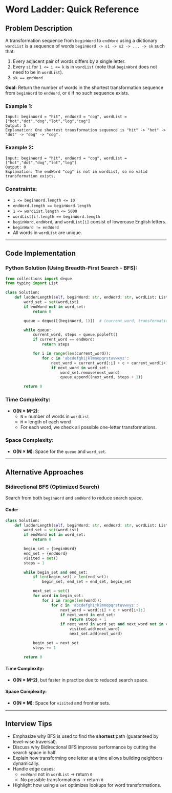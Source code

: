 # Word Ladder: Quick Reference

## Problem Description

A transformation sequence from `beginWord` to `endWord` using a dictionary `wordList` is a sequence of words `beginWord -> s1 -> s2 -> ... -> sk` such that:

1. Every adjacent pair of words differs by a single letter.
2. Every `si` for `1 <= i <= k` is in `wordList` (note that `beginWord` does not need to be in `wordList`).
3. `sk == endWord`

**Goal:** Return the number of words in the shortest transformation sequence from `beginWord` to `endWord`, or `0` if no such sequence exists.

### Example 1:

```plaintext
Input: beginWord = "hit", endWord = "cog", wordList = ["hot","dot","dog","lot","log","cog"]
Output: 5
Explanation: One shortest transformation sequence is "hit" -> "hot" -> "dot" -> "dog" -> "cog".
```

### Example 2:

```plaintext
Input: beginWord = "hit", endWord = "cog", wordList = ["hot","dot","dog","lot","log"]
Output: 0
Explanation: The endWord "cog" is not in wordList, so no valid transformation exists.
```

### Constraints:

- `1 <= beginWord.length <= 10`
- `endWord.length == beginWord.length`
- `1 <= wordList.length <= 5000`
- `wordList[i].length == beginWord.length`
- `beginWord`, `endWord`, and `wordList[i]` consist of lowercase English letters.
- `beginWord != endWord`
- All words in `wordList` are unique.

---

## Code Implementation

### Python Solution (Using Breadth-First Search - BFS):

```python
from collections import deque
from typing import List

class Solution:
    def ladderLength(self, beginWord: str, endWord: str, wordList: List[str]) -> int:
        word_set = set(wordList)
        if endWord not in word_set:
            return 0

        queue = deque([(beginWord, 1)])  # (current_word, transformation_steps)

        while queue:
            current_word, steps = queue.popleft()
            if current_word == endWord:
                return steps

            for i in range(len(current_word)):
                for c in 'abcdefghijklmnopqrstuvwxyz':
                    next_word = current_word[:i] + c + current_word[i+1:]
                    if next_word in word_set:
                        word_set.remove(next_word)
                        queue.append((next_word, steps + 1))

        return 0
```

### Time Complexity:
- **O(N × M^2)**:  
  - `N` = number of words in `wordList`  
  - `M` = length of each word  
  - For each word, we check all possible one-letter transformations.

### Space Complexity:
- **O(N × M)**: Space for the `queue` and `word_set`.

---

## Alternative Approaches

### Bidirectional BFS (Optimized Search)
Search from both `beginWord` and `endWord` to reduce search space.

#### Code:
```python
class Solution:
    def ladderLength(self, beginWord: str, endWord: str, wordList: List[str]) -> int:
        word_set = set(wordList)
        if endWord not in word_set:
            return 0

        begin_set = {beginWord}
        end_set = {endWord}
        visited = set()
        steps = 1

        while begin_set and end_set:
            if len(begin_set) > len(end_set):
                begin_set, end_set = end_set, begin_set

            next_set = set()
            for word in begin_set:
                for i in range(len(word)):
                    for c in 'abcdefghijklmnopqrstuvwxyz':
                        next_word = word[:i] + c + word[i+1:]
                        if next_word in end_set:
                            return steps + 1
                        if next_word in word_set and next_word not in visited:
                            visited.add(next_word)
                            next_set.add(next_word)

            begin_set = next_set
            steps += 1

        return 0
```

#### Time Complexity:
- **O(N × M^2)**, but faster in practice due to reduced search space.

#### Space Complexity:
- **O(N × M)**: Space for `visited` and frontier sets.

---

## Interview Tips

- Emphasize why BFS is used to find the **shortest** path (guaranteed by level-wise traversal).
- Discuss why Bidirectional BFS improves performance by cutting the search space in half.
- Explain how transforming one letter at a time allows building neighbors dynamically.
- Handle edge cases:
  - `endWord` not in `wordList` → return `0`
  - No possible transformations → return `0`
- Highlight how using a `set` optimizes lookups for word transformations.

